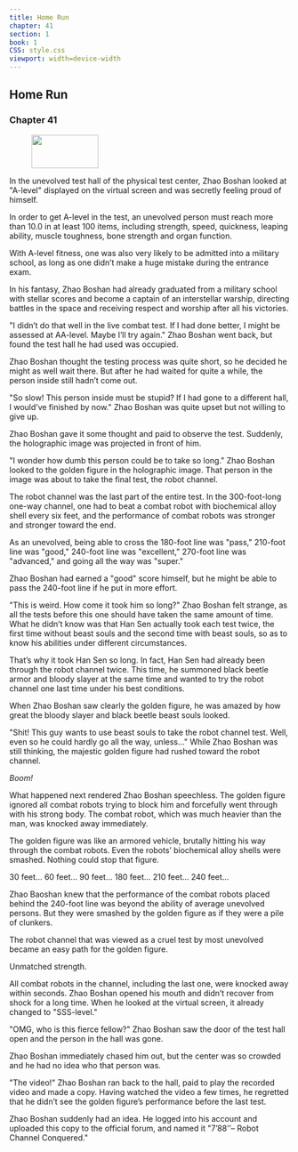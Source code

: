 ```yaml
---
title: Home Run
chapter: 41
section: 1
book: 1
CSS: style.css
viewport: width=device-width
---
```


## Home Run

### Chapter 41

<figure>
	<img src="../Images/gem.gif" alt="" id="gem" width="120" height="60" />
</figure>

In the unevolved test hall of the physical test center, Zhao Boshan looked at "A-level" displayed on the virtual screen and was secretly feeling proud of himself.

In order to get A-level in the test, an unevolved person must reach more than 10.0 in at least 100 items, including strength, speed, quickness, leaping ability, muscle toughness, bone strength and organ function.

With A-level fitness, one was also very likely to be admitted into a military school, as long as one didn’t make a huge mistake during the entrance exam.

In his fantasy, Zhao Boshan had already graduated from a military school with stellar scores and become a captain of an interstellar warship, directing battles in the space and receiving respect and worship after all his victories.

"I didn’t do that well in the live combat test. If I had done better, I might be assessed at AA-level. Maybe I’ll try again." Zhao Boshan went back, but found the test hall he had used was occupied.

Zhao Boshan thought the testing process was quite short, so he decided he might as well wait there. But after he had waited for quite a while, the person inside still hadn’t come out.

"So slow! This person inside must be stupid? If I had gone to a different hall, I would’ve finished by now." Zhao Boshan was quite upset but not willing to give up.

Zhao Boshan gave it some thought and paid to observe the test. Suddenly, the holographic image was projected in front of him.

"I wonder how dumb this person could be to take so long." Zhao Boshan looked to the golden figure in the holographic image. That person in the image was about to take the final test, the robot channel.

The robot channel was the last part of the entire test. In the 300-foot-long one-way channel, one had to beat a combat robot with biochemical alloy shell every six feet, and the performance of combat robots was stronger and stronger toward the end.

As an unevolved, being able to cross the 180-foot line was "pass," 210-foot line was "good," 240-foot line was "excellent," 270-foot line was "advanced," and going all the way was "super."

Zhao Boshan had earned a "good" score himself, but he might be able to pass the 240-foot line if he put in more effort.

"This is weird. How come it took him so long?" Zhao Boshan felt strange, as all the tests before this one should have taken the same amount of time. What he didn’t know was that Han Sen actually took each test twice, the first time without beast souls and the second time with beast souls, so as to know his abilities under different circumstances.

That’s why it took Han Sen so long. In fact, Han Sen had already been through the robot channel twice. This time, he summoned black beetle armor and bloody slayer at the same time and wanted to try the robot channel one last time under his best conditions.

When Zhao Boshan saw clearly the golden figure, he was amazed by how great the bloody slayer and black beetle beast souls looked.

"Shit! This guy wants to use beast souls to take the robot channel test. Well, even so he could hardly go all the way, unless..." While Zhao Boshan was still thinking, the majestic golden figure had rushed toward the robot channel.

*Boom!*

What happened next rendered Zhao Boshan speechless. The golden figure ignored all combat robots trying to block him and forcefully went through with his strong body. The combat robot, which was much heavier than the man, was knocked away immediately.

The golden figure was like an armored vehicle, brutally hitting his way through the combat robots. Even the robots’ biochemical alloy shells were smashed. Nothing could stop that figure.

30 feet... 60 feet... 90 feet... 180 feet... 210 feet... 240 feet...

Zhao Baoshan knew that the performance of the combat robots placed behind the 240-foot line was beyond the ability of average unevolved persons. But they were smashed by the golden figure as if they were a pile of clunkers.

The robot channel that was viewed as a cruel test by most unevolved became an easy path for the golden figure.

Unmatched strength.

All combat robots in the channel, including the last one, were knocked away within seconds. Zhao Boshan opened his mouth and didn’t recover from shock for a long time. When he looked at the virtual screen, it already changed to "SSS-level."

"OMG, who is this fierce fellow?" Zhao Boshan saw the door of the test hall open and the person in the hall was gone.

Zhao Boshan immediately chased him out, but the center was so crowded and he had no idea who that person was.

"The video!" Zhao Boshan ran back to the hall, paid to play the recorded video and made a copy. Having watched the video a few times, he regretted that he didn’t see the golden figure’s performance before the last test.

Zhao Boshan suddenly had an idea. He logged into his account and uploaded this copy to the official forum, and named it "7’88’’– Robot Channel Conquered."